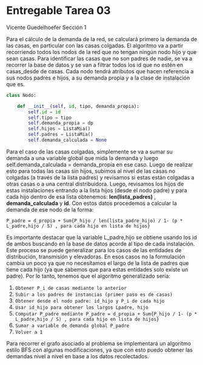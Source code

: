 # Entregable Tarea 03 
Vicente Guedelhoefer Sección 1

Para el cálculo de la demanda de la red, se calculará primero la demanda de las casas, en particular con las casas colgadas. El algoritmo va a partir recorriendo todos los nodos de la red que no tengan ningún nodo hijo y que sean casas. Para identificar las casas que no son padres de nadie, se va a recorrer la base de datos y se van a filtrar todos los id que no estén en casas_desde de casas. Cada nodo tendrá atributos que hacen referencia a sus nodos padres e hijos, a su demanda propia y a la clase de instalación que es. 

```python
class Nodo:

    def __init__(self, id, tipo, demanda_propia):
        self.id = id
        self.tipo = tipo
        self.demanda_propia = dp
        self.hijos = ListaMia()
        self.padres = ListaMia()
        self.demanda_calculada = None

```

Para el caso de las casas colgadas, simplemente se va a sumar su demanda a una variable global que mida la demanda y luego self.demanda_calculada = demanda_propia en ese caso. Luego de realizar esto para todas las casas sin hijos, subimos al nivel de las casas no colgadas (a través de la lista padres) y revisamos si estas están colgadas a otras casas o a una central distribuidora. Luego, revisamos los hijos de estas instalaciones entrando a la lista hijos (desde el nodo padre) y para cada hijo dentro de esa lista obtenemos:
**len(lista_padres)** , **demanda_calculada** y **id**. 
Con estos datos procedemos a calcular la demanda de ese nodo de la forma:

    P_padre = d_propia + Sum{P_hijo / len(lista_padre_hijo) / 1- (p * L_padre,hijo / S) , para cada hijo en lista de hijos} 

Es importante destacar que la variable L_padre,hijo se obtiene usando los id de ambos buscando en la base de datos acorde al tipo de cada instalación. Este proceso se puede generalizar para los casos de las entidades de distribución, transmisión y elevadoras. En esos casos no la formulación cambia un poco ya que no necesitamos el largo de la lista de padres que tiene cada hijo (ya que sabemos que para estas entidades solo existe un padre). Por lo tanto, tenemos que el algoritmo generalizado sería: 

1. ```Obtener P_i de casas mediante lo anterior```
2. ```Subir a los padres de instancias (primer paso es de casas) ```
3. ```Obtener desde el nodo padre: id_hijo y P_i de cada hijo```
4. ```Usar id_hijo para obtener los largos Lpadre, hijo```
5. ```Computar P_padre mediante P_padre = d_propia + Sum{P_hijo / 1- (p * L_padre,hijo / S) , para cada hijo en lista de hijos}```
6. ```Sumar a variable de demanda global P_padre```
7. ```Volver a 1```

Para recorrer el grafo asociado al problema se implementará un algoritmo estilo BFS con algunas modificaciones, ya que con esto puedo obtener las demandas nivel a nivel en base a los datos recolectados. 
